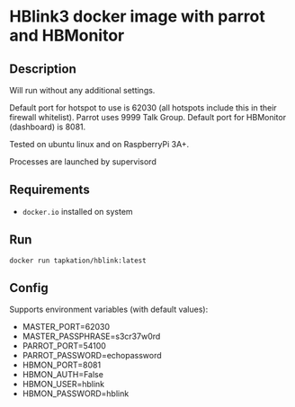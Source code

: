 # HBlink3 docker image with parrot and HBMonitor

## Description

Will run without any additional settings.

Default port for hotspot to use is 62030 (all hotspots include this in their firewall whitelist). Parrot uses 9999 Talk Group.
Default port for HBMonitor (dashboard) is 8081.

Tested on ubuntu linux and on RaspberryPi 3A+.

Processes are launched by supervisord

## Requirements

- `docker.io` installed on system

## Run

`docker run tapkation/hblink:latest`

## Config

Supports environment variables (with default values):

- MASTER_PORT=62030
- MASTER_PASSPHRASE=s3cr37w0rd
- PARROT_PORT=54100
- PARROT_PASSWORD=echopassword
- HBMON_PORT=8081
- HBMON_AUTH=False
- HBMON_USER=hblink
- HBMON_PASSWORD=hblink
